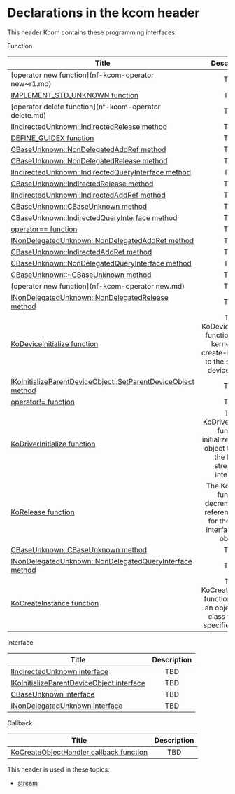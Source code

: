 # Declarations in the kcom header
This header Kcom contains these programming interfaces:

Function

| Title        | Description    |
| ------------- |:-------------:|
| [operator new function](nf-kcom-operator new~r1.md) | TBD |
| [IMPLEMENT_STD_UNKNOWN function](nf-kcom-implement-std-unknown.md) | TBD |
| [operator delete function](nf-kcom-operator delete.md) | TBD |
| [IIndirectedUnknown::IndirectedRelease method](nf-kcom-iindirectedunknown-indirectedrelease.md) | TBD |
| [DEFINE_GUIDEX function](nf-kcom-define-guidex.md) | TBD |
| [CBaseUnknown::NonDelegatedAddRef method](nf-kcom-cbaseunknown-nondelegatedaddref.md) | TBD |
| [CBaseUnknown::NonDelegatedRelease method](nf-kcom-cbaseunknown-nondelegatedrelease.md) | TBD |
| [IIndirectedUnknown::IndirectedQueryInterface method](nf-kcom-iindirectedunknown-indirectedqueryinterface.md) | TBD |
| [CBaseUnknown::IndirectedRelease method](nf-kcom-cbaseunknown-indirectedrelease.md) | TBD |
| [IIndirectedUnknown::IndirectedAddRef method](nf-kcom-iindirectedunknown-indirectedaddref.md) | TBD |
| [CBaseUnknown::CBaseUnknown method](nf-kcom-cbaseunknown-cbaseunknown~r1.md) | TBD |
| [CBaseUnknown::IndirectedQueryInterface method](nf-kcom-cbaseunknown-indirectedqueryinterface.md) | TBD |
| [operator== function](nf-kcom-operator==.md) | TBD |
| [INonDelegatedUnknown::NonDelegatedAddRef method](nf-kcom-inondelegatedunknown-nondelegatedaddref.md) | TBD |
| [CBaseUnknown::IndirectedAddRef method](nf-kcom-cbaseunknown-indirectedaddref.md) | TBD |
| [CBaseUnknown::NonDelegatedQueryInterface method](nf-kcom-cbaseunknown-nondelegatedqueryinterface.md) | TBD |
| [CBaseUnknown::~CBaseUnknown method](nf-kcom-cbaseunknown-~cbaseunknown.md) | TBD |
| [operator new function](nf-kcom-operator new.md) | TBD |
| [INonDelegatedUnknown::NonDelegatedRelease method](nf-kcom-inondelegatedunknown-nondelegatedrelease.md) | TBD |
| [KoDeviceInitialize function](nf-kcom-kodeviceinitialize.md) | The KoDeviceInitialize function adds a kernel COM create-item entry to the specified device object. |
| [IKoInitializeParentDeviceObject::SetParentDeviceObject method](nf-kcom-ikoinitializeparentdeviceobject-setparentdeviceobject.md) | TBD |
| [operator!= function](nf-kcom-operator!=.md) | TBD |
| [KoDriverInitialize function](nf-kcom-kodriverinitialize.md) | The KoDriverInitialize function initializes a driver object to handle the kernel streaming interface. |
| [KoRelease function](nf-kcom-korelease.md) | The KoRelease function decrements the reference count for the calling interface on an object. |
| [CBaseUnknown::CBaseUnknown method](nf-kcom-cbaseunknown-cbaseunknown.md) | TBD |
| [INonDelegatedUnknown::NonDelegatedQueryInterface method](nf-kcom-inondelegatedunknown-nondelegatedqueryinterface.md) | TBD |
| [KoCreateInstance function](nf-kcom-kocreateinstance.md) | The KoCreateInstance function creates an object of the class with the specified CLSID. |
Interface

| Title        | Description    |
| ------------- |:-------------:|
| [IIndirectedUnknown interface](nn-kcom-iindirectedunknown.md) | TBD |
| [IKoInitializeParentDeviceObject interface](nn-kcom-ikoinitializeparentdeviceobject.md) | TBD |
| [CBaseUnknown interface](nl-kcom-cbaseunknown.md) | TBD |
| [INonDelegatedUnknown interface](nn-kcom-inondelegatedunknown.md) | TBD |
Callback

| Title        | Description    |
| ------------- |:-------------:|
| [KoCreateObjectHandler callback function](nc-kcom-kocreateobjecthandler.md) | TBD |

This header is used in these topics:

- [stream](..content/_stream)

